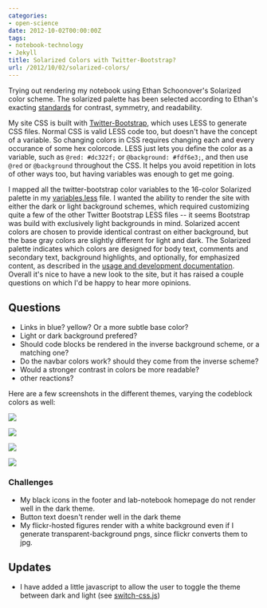 ```yaml
---
categories:
- open-science
date: 2012-10-02T00:00:00Z
tags:
- notebook-technology
- Jekyll
title: Solarized Colors with Twitter-Bootstrap?
url: /2012/10/02/solarized-colors/
---
```


Trying out rendering my notebook using Ethan Schoonover's Solarized color scheme.  The solarized palette has been selected according to Ethan's exacting [standards](http://ethanschoonover.com/solarized#features) for contrast, symmetry, and readability.  

My site CSS is built with [Twitter-Bootstrap](http://twitter.github.com/bootstrap/), which uses LESS to generate CSS files.  Normal CSS is valid LESS code too, but doesn't have the concept of a variable.  So changing colors in CSS requires changing each and every occurance of some hex colorcode. LESS just lets you define the color as a variable, such as `@red: #dc322f;` or `@background: #fdf6e3;`, and then use `@red` or `@background` throughout the CSS.  It helps you avoid repetition in lots of other ways too, but having variables was enough to get me going.  

I mapped all the twitter-bootstrap color variables to the 16-color Solarized palette in my [variables.less](https://github.com/cboettig/labnotebook/blob/master/assets/less/variables.less) file. I wanted the ability to render the site with either the dark or light background schemes, which required customizing quite a few of the other Twitter Bootstrap LESS files -- it seems Bootstrap was build with exclusively light backgrounds in mind.  Solarized accent colors are chosen to provide identical contrast on either background, but the base gray colors are slightly different for light and dark.  The Solarized palette indicates which colors are designed for body text, comments and secondary text, background highlights, and optionally, for emphasized content, as described in the [usage and development documentation](http://ethanschoonover.com/solarized#usage-development).  Overall it's nice to have a new look to the site, but it has raised a couple questions on which I'd be happy to hear more opinions.   

## Questions

* Links in blue? yellow? Or a more subtle base color?
* Light or dark background prefered?
* Should code blocks be rendered in the inverse background scheme, or a matching one?
* Do the navbar colors work? should they come from the inverse scheme? 
* Would a stronger contrast in colors be more readable? 
* other reactions?

Here are a few screenshots in the different themes, varying the codeblock colors as well:

![](http://farm9.staticflickr.com/8182/8049035809_cbd35a6a8f_n.jpg)

![](http://farm9.staticflickr.com/8455/8049041504_ef37c20a8d_n.jpg) 

![](http://farm9.staticflickr.com/8311/8049041556_c6c454b7b1_n.jpg)

![](http://farm9.staticflickr.com/8315/8049041400_8de7a9ba94_n.jpg) 



### Challenges 

* My black icons in the footer and lab-notebook homepage do not render well in the dark theme.  
* Button text doesn't render well in the dark theme
* My flickr-hosted figures render with a white background even if I generate transparent-background pngs, since flickr converts them to jpg.

## Updates

* I have added a little javascript to allow the user to toggle the theme between dark and light (see [switch-css.js](https://github.com/cboettig/labnotebook/blob/master/assets/js/switch-css.js))
